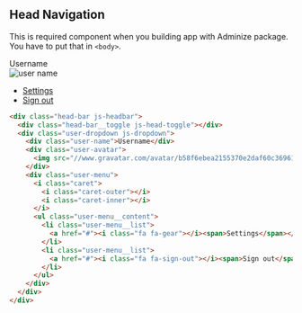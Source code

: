 <h2 id="head-nav">Head Navigation</h2>

This is required component when you building app with Adminize package.  
You have to put that in `<body>`.

<div class="docs-example">
  <div class="head-bar js-headbar">
    <div class="head-bar__toggle js-head-toggle"></div>
    <div class="user-dropdown js-dropdown">
      <div class="user-name">Username</div>
      <div class="user-avatar">
        <img src="//www.gravatar.com/avatar/b58f6ebea2155370e2daf60c369616b1" alt="user name">
      </div>
      <div class="user-menu">
        <i class="caret">
          <i class="caret-outer"></i>
          <i class="caret-inner"></i>
        </i>
        <ul class="user-menu__content">
          <li class="user-menu__list">
            <a href="#"><i class="fa fa-gear"></i><span>Settings</span></a>
          </li>
          <li class="user-menu__list">
            <a href="#"><i class="fa fa-sign-out"></i><span>Sign out</span></a>
          </li>
        </ul>
      </div>
    </div>
  </div>
</div>

```html
<div class="head-bar js-headbar">
  <div class="head-bar__toggle js-head-toggle"></div>
  <div class="user-dropdown js-dropdown">
    <div class="user-name">Username</div>
    <div class="user-avatar">
      <img src="//www.gravatar.com/avatar/b58f6ebea2155370e2daf60c369616b1" alt="user name">
    </div>
    <div class="user-menu">
      <i class="caret">
        <i class="caret-outer"></i>
        <i class="caret-inner"></i>
      </i>
      <ul class="user-menu__content">
        <li class="user-menu__list">
          <a href="#"><i class="fa fa-gear"></i><span>Settings</span></a>
        </li>
        <li class="user-menu__list">
          <a href="#"><i class="fa fa-sign-out"></i><span>Sign out</span></a>
        </li>
      </ul>
    </div>
  </div>
</div>
```
